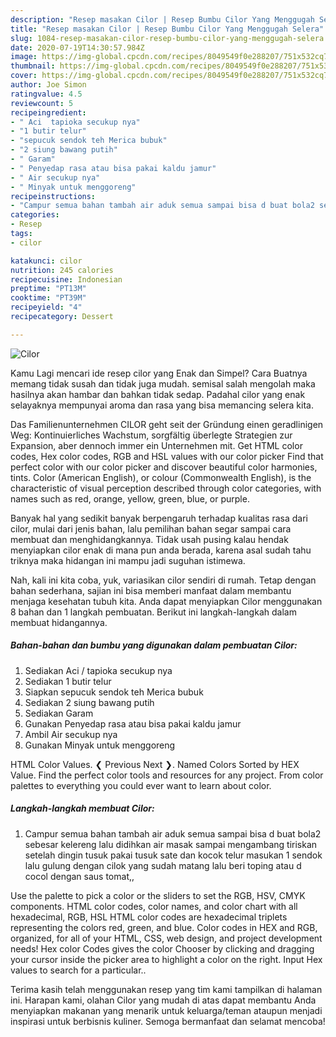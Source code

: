 ```yaml
---
description: "Resep masakan Cilor | Resep Bumbu Cilor Yang Menggugah Selera"
title: "Resep masakan Cilor | Resep Bumbu Cilor Yang Menggugah Selera"
slug: 1084-resep-masakan-cilor-resep-bumbu-cilor-yang-menggugah-selera
date: 2020-07-19T14:30:57.984Z
image: https://img-global.cpcdn.com/recipes/8049549f0e288207/751x532cq70/cilor-foto-resep-utama.jpg
thumbnail: https://img-global.cpcdn.com/recipes/8049549f0e288207/751x532cq70/cilor-foto-resep-utama.jpg
cover: https://img-global.cpcdn.com/recipes/8049549f0e288207/751x532cq70/cilor-foto-resep-utama.jpg
author: Joe Simon
ratingvalue: 4.5
reviewcount: 5
recipeingredient:
- " Aci  tapioka secukup nya"
- "1 butir telur"
- "sepucuk sendok teh Merica bubuk"
- "2 siung bawang putih"
- " Garam"
- " Penyedap rasa atau bisa pakai kaldu jamur"
- " Air secukup nya"
- " Minyak untuk menggoreng"
recipeinstructions:
- "Campur semua bahan tambah air aduk semua sampai bisa d buat bola2 sebesar kelereng lalu didihkan air masak sampai mengambang tiriskan setelah dingin tusuk pakai tusuk sate dan kocok telur masukan 1 sendok lalu gulung dengan cilok yang sudah matang lalu beri toping atau d cocol dengan saus tomat,,"
categories:
- Resep
tags:
- cilor

katakunci: cilor 
nutrition: 245 calories
recipecuisine: Indonesian
preptime: "PT13M"
cooktime: "PT39M"
recipeyield: "4"
recipecategory: Dessert

---
```



![Cilor](https://img-global.cpcdn.com/recipes/8049549f0e288207/751x532cq70/cilor-foto-resep-utama.jpg)

Kamu Lagi mencari ide resep cilor yang Enak dan Simpel? Cara Buatnya memang tidak susah dan tidak juga mudah. semisal salah mengolah maka hasilnya akan hambar dan bahkan tidak sedap. Padahal cilor yang enak selayaknya mempunyai aroma dan rasa yang bisa memancing selera kita.

Das Familienunternehmen CILOR geht seit der Gründung einen geradlinigen Weg: Kontinuierliches Wachstum, sorgfältig überlegte Strategien zur Expansion, aber dennoch immer ein Unternehmen mit. Get HTML color codes, Hex color codes, RGB and HSL values with our color picker Find that perfect color with our color picker and discover beautiful color harmonies, tints. Color (American English), or colour (Commonwealth English), is the characteristic of visual perception described through color categories, with names such as red, orange, yellow, green, blue, or purple.

Banyak hal yang sedikit banyak berpengaruh terhadap kualitas rasa dari cilor, mulai dari jenis bahan, lalu pemilihan bahan segar sampai cara membuat dan menghidangkannya. Tidak usah pusing kalau hendak menyiapkan cilor enak di mana pun anda berada, karena asal sudah tahu triknya maka hidangan ini mampu jadi suguhan istimewa.


Nah, kali ini kita coba, yuk, variasikan cilor sendiri di rumah. Tetap dengan bahan sederhana, sajian ini bisa memberi manfaat dalam membantu menjaga kesehatan tubuh kita. Anda dapat menyiapkan Cilor menggunakan 8 bahan dan 1 langkah pembuatan. Berikut ini langkah-langkah dalam membuat hidangannya.

<!--inarticleads1-->

##### Bahan-bahan dan bumbu yang digunakan dalam pembuatan Cilor:

1. Sediakan  Aci / tapioka secukup nya
1. Sediakan 1 butir telur
1. Siapkan sepucuk sendok teh Merica bubuk
1. Sediakan 2 siung bawang putih
1. Sediakan  Garam
1. Gunakan  Penyedap rasa atau bisa pakai kaldu jamur
1. Ambil  Air secukup nya
1. Gunakan  Minyak untuk menggoreng


HTML Color Values. ❮ Previous Next ❯. Named Colors Sorted by HEX Value. Find the perfect color tools and resources for any project. From color palettes to everything you could ever want to learn about color. 

<!--inarticleads2-->

##### Langkah-langkah membuat Cilor:

1. Campur semua bahan tambah air aduk semua sampai bisa d buat bola2 sebesar kelereng lalu didihkan air masak sampai mengambang tiriskan setelah dingin tusuk pakai tusuk sate dan kocok telur masukan 1 sendok lalu gulung dengan cilok yang sudah matang lalu beri toping atau d cocol dengan saus tomat,,


Use the palette to pick a color or the sliders to set the RGB, HSV, CMYK components. HTML color codes, color names, and color chart with all hexadecimal, RGB, HSL HTML color codes are hexadecimal triplets representing the colors red, green, and blue. Color codes in HEX and RGB, organized, for all of your HTML, CSS, web design, and project development needs! Hex color Codes gives the color Chooser by clicking and dragging your cursor inside the picker area to highlight a color on the right. Input Hex values to search for a particular.. 

Terima kasih telah menggunakan resep yang tim kami tampilkan di halaman ini. Harapan kami, olahan Cilor yang mudah di atas dapat membantu Anda menyiapkan makanan yang menarik untuk keluarga/teman ataupun menjadi inspirasi untuk berbisnis kuliner. Semoga bermanfaat dan selamat mencoba!

